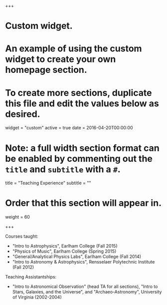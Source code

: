 +++
# Custom widget.
# An example of using the custom widget to create your own homepage section.
# To create more sections, duplicate this file and edit the values below as desired.
widget = "custom"
active = true
date = 2016-04-20T00:00:00

# Note: a full width section format can be enabled by commenting out the `title` and `subtitle` with a `#`.
title = "Teaching Experience"
subtitle = ""

# Order that this section will appear in.
weight = 60

+++

Courses taught:

- "Intro to Astrophysics", Earlham College (Fall 2015)
- "Physics of Music", Earlham College (Spring 2015)
- "General/Analytical Physics Labs", Earlham College (Fall 2014)
- "Intro to Astronomy & Astrophysics", Rensselaer Polytechnic Institute (Fall 2012)

Teaching Assistantships:

- "Intro to Astronomical Observation" (head TA for all sections), "Intro to Stars, Galaxies, and the Universe", and "Archaeo-Astronomy", University of Virginia (2002-2004)
